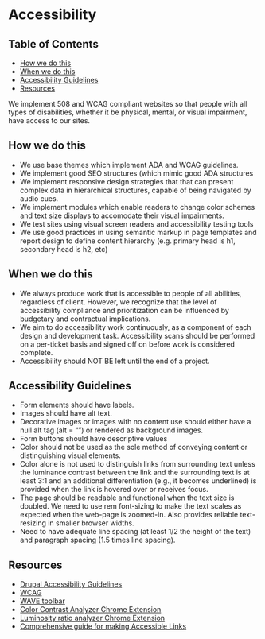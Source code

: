 # Accessibility


## Table of Contents
* [How we do this](#how)
* [When we do this](#why)
* [Accessibility Guidelines](#guidelines)
* [Resources](#resources)

We implement 508 and WCAG compliant websites so that people with all types of disabilities, whether it be physical, mental, or visual impairment, have access to our  sites.

## <a name="how"></a>How we do this
* We use base themes which implement ADA and WCAG guidelines.
* We implement good SEO structures (which mimic good ADA structures
* We implement responsive design strategies that that can present complex data in hierarchical structures, capable of being navigated by audio cues.
* We implement modules which enable readers to change color schemes and text size displays to accomodate their visual impairments.
* We test sites using visual screen readers and accessibility testing tools
* We use good practices in using semantic markup in page templates and report design to define content hierarchy (e.g. primary head is h1, secondary head is h2, etc)

## <a name="why"></a>When we do this
* We always produce work that is accessible to people of all abilities, regardless of client. However, we recognize that the level of accessibility compliance and prioritization can be influenced by budgetary and contractual implications.
* We aim to do accessibility work continuously, as a component of each design and development task. Accessibility scans should be performed on a per-ticket basis and signed off on before work is considered complete.
* Accessibility should NOT BE left until the end of a project. 

## <a name="guidelines"></a>Accessibility Guidelines
* Form elements should have labels.
* Images should have alt text.
* Decorative images or images with no content use should either have a null alt tag (alt = “”) or rendered as background images.
* Form buttons should have descriptive values
* Color should not be used as the sole method of conveying content or distinguishing visual elements.
* Color alone is not used to distinguish links from surrounding text unless the luminance contrast between the link and the surrounding text is at least 3:1 and an additional differentiation (e.g., it becomes underlined) is provided when the link is hovered over or receives focus.
* The page should be readable and functional when the text size is doubled. We need to use rem font-sizing to make the text scales as expected when the web-page is zoomed-in. Also provides reliable text-resizing in smaller browser widths.
* Need to have adequate line spacing (at least 1/2 the height of the text) and paragraph spacing (1.5 times line spacing).

## <a name="resources"></a>Resources
* [Drupal Accessibility Guidelines](https://drupal.org/node/1637990)
* [WCAG](http://www.w3.org/WAI/intro/wcag) 
* [WAVE toolbar](http://wave.webaim.org/toolbar/)
* [Color Contrast Analyzer Chrome Extension](https://chrome.google.com/webstore/detail/color-contrast-analyzer/dagdlcijhfbmgkjokkjicnnfimlebcll)
* [Luminosity ratio analyzer Chrome Extension](https://chrome.google.com/webstore/detail/wcag-luminosity-contrast/lllpnmpooomecmbmijbmbikaacgfdagi)
* [Comprehensive guide for making Accessible Links](https://www.sitepoint.com/15-rules-making-accessible-links/)

